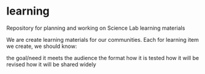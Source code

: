 # learning
Repository for planning and working on Science Lab learning materials

We are create learning materials for our communities. 
Each for learning item we create, we should know:

the goal/need it meets
the audience
the format
how it is tested
how it will be revised
how it will be shared widely
